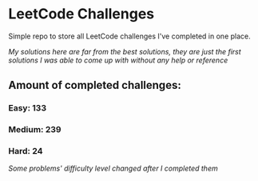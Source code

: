 
# LeetCode Challenges

Simple repo to store all LeetCode challenges I've completed in one place.

<i>My solutions here are far from the best solutions, they are just the first solutions I was able to come up with without any help or reference</i>

## Amount of completed challenges:

### Easy: 133

### Medium: 239

### Hard: 24

<i>Some problems' difficulty level changed after I completed them</i>
